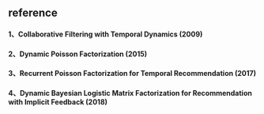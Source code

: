 ## reference

#### 1、Collaborative Filtering with Temporal Dynamics (2009)

#### 2、Dynamic Poisson Factorization (2015)

#### 3、Recurrent Poisson Factorization for Temporal Recommendation (2017)

#### 4、Dynamic Bayesian Logistic Matrix Factorization for Recommendation with Implicit Feedback (2018)